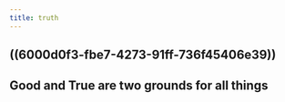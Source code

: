 ```yaml
---
title: truth
---
```


## ((6000d0f3-fbe7-4273-91ff-736f45406e39))
## Good and True are two grounds for all things
